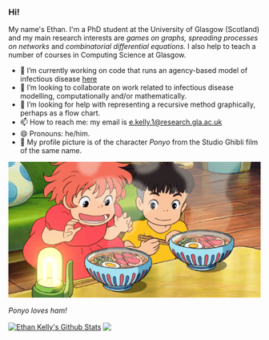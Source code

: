 ### Hi!

<!--
**ethankelly/ethankelly** is a ✨ _special_ ✨ repository because its `README.md` (this file) appears on your GitHub profile.
-->

My name's Ethan. I'm a PhD student at the University of Glasgow (Scotland) and my main research interests are _games on graphs,_  _spreading processes on networks_ and _combinatorial differential equations._ I also help to teach a number of courses in Computing Science at Glasgow.

- 🔭 I’m currently working on code that runs an agency-based model of infectious disease [here](https://github.com/ethankelly/Agency)
- 👯 I’m looking to collaborate on work related to infectious disease modelling, computationally and/or mathematically.
- 🤔 I’m looking for help with representing a recursive method graphically, perhaps as a flow chart.
- 📫 How to reach me: my email is [e.kelly.1@research.gla.ac.uk](mailto:e.kelly.1@research.gla.ac.uk)
- 😄 Pronouns: he/him.
- 🔦 My profile picture is of the character _Ponyo_ from the Studio Ghibli film of the same name.

![](ponyo_loves_ham.gif)

_Ponyo loves ham!_


<a href="https://github.com/ethankelly">
<img align="center" alt="Ethan Kelly's Github Stats" src="https://github-readme-stats.codestackr.vercel.app/api?username=ethankelly&show_icons=true&hide_border=true&count_private=true&include_all_commits=true&theme=radical" /></a>

<a href="https://github.com/ethankelly">
  <img align="center" src="https://github-readme-stats.anuraghazra1.vercel.app/api/top-langs/?username=ethankelly&layout=compact&theme=radical" />
</a>
